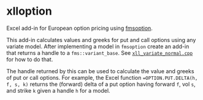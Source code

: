 # xlloption

Excel add-in for European option pricing using [fmsoption](https://github.com/keithalewis/fmsoption).

This add-in calculates values and greeks for put and call options using any variate model.
After implementing a model in `fmsoption` create an add-in that returns a handle to a `fms::variant_base`.
See [`xll_variate_normal.cpp`](https://github.com/xlladdins/xlloption/blob/master/xll_variate_normal.cpp)
for how to do that.

The handle returned by this can be used to calculate the value and greeks of put or call options.
For example, the Excel function `=OPTION.PUT.DELTA(h, f, s, k)` returns the (forward) delta of
a put option having forward `f`, vol `s`, and strike `k` given a handle `h` for a model.
